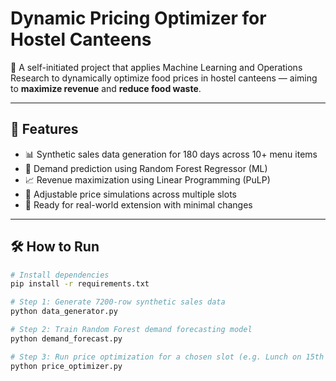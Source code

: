 # Dynamic Pricing Optimizer for Hostel Canteens

🎯 A self-initiated project that applies Machine Learning and Operations Research to dynamically optimize food prices in hostel canteens — aiming to **maximize revenue** and **reduce food waste**.

---

## 🚀 Features

- 📊 Synthetic sales data generation for 180 days across 10+ menu items
- 🤖 Demand prediction using Random Forest Regressor (ML)
- 📈 Revenue maximization using Linear Programming (PuLP)
- 🔁 Adjustable price simulations across multiple slots
- 🧠 Ready for real-world extension with minimal changes

---

## 🛠 How to Run

```bash
# Install dependencies
pip install -r requirements.txt

# Step 1: Generate 7200-row synthetic sales data
python data_generator.py

# Step 2: Train Random Forest demand forecasting model
python demand_forecast.py

# Step 3: Run price optimization for a chosen slot (e.g. Lunch on 15th Sept)
python price_optimizer.py

